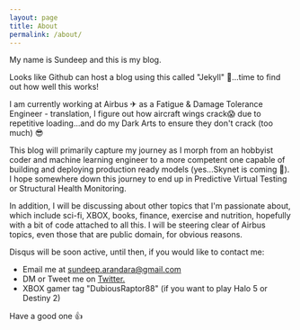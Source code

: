 ```yaml
---
layout: page
title: About
permalink: /about/
---
```


My name is Sundeep and this is my blog. 

Looks like Github can host a blog using this called "Jekyll" 🤯...time to find out how well this works!

I am currently working at Airbus ✈ as a Fatigue & Damage Tolerance Engineer - translation, I figure out how aircraft wings crack😱 due to repetitive loading...and do my Dark Arts to ensure they don't crack (too much) 😎

This blog will primarily capture my journey as I morph from an hobbyist coder and machine learning engineer to a more competent one capable of building and deploying production ready models (yes...Skynet is coming 🤖). I hope somewhere down this journey to end up in Predictive Virtual Testing or Structural Health Monitoring.

In addition, I will be discussing about other topics that I'm passionate about, which include sci-fi, XBOX, books, finance, exercise and nutrition, hopefully with a bit of code attached to all this. I will be steering clear of Airbus topics, even those that are public domain, for obvious reasons.

Disqus will be soon active, until then, if you would like to contact me:

- Email me at [sundeep.arandara@gmail.com](mailto:sundeep.arandara@gmail.com) 
- DM or Tweet me on [Twitter.](https://twitter.com/ArandaraSundeep)   
- XBOX gamer tag "DubiousRaptor88" (if you want to play Halo 5 or Destiny 2)

Have a good one 👍

